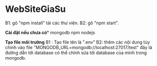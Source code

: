 # WebSiteGiaSu
B1: gõ "npm install" tải các thư viện.
B2: gõ "npm start".

****Cài đặt nếu chưa có*****
mongodb
npm
nodejs

************Tạo file môi trường************
B1 : Tạo file tên là ".env"
B2: thêm các nội dung tùy chỉnh vào file
"MONGODB_URL=mongodb://localhost:27017/test" đây là đường dẫn tới database có thể chỉnh sửa tới database của mình trong mongodb.
